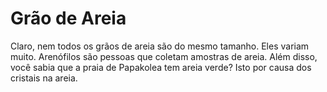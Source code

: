 # Grão de Areia

Claro, nem todos os grãos de areia são do mesmo tamanho. Eles variam muito.
Arenófilos são pessoas que coletam amostras de areia. Além disso, você sabia que
a praia de Papakolea tem areia verde? Isto por causa dos cristais na areia.
